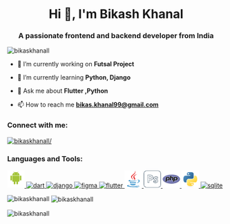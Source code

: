 <h1 align="center">Hi 👋, I'm Bikash Khanal</h1>
<h3 align="center">A passionate frontend and backend developer from India</h3>

<p align="left"> <img src="https://i.pinimg.com/originals/5c/51/97/5c5197e98dd706a76fd45bf25f303cc8.gif" alt="bikaskhanall" /> </p>

- 🔭 I’m currently working on **Futsal Project**

- 🌱 I’m currently learning **Python, Django**

- 💬 Ask me about **Flutter ,Python**

- 📫 How to reach me **bikas.khanal99@gmail.com**

<h3 align="left">Connect with me:</h3>
<p align="left">
<a href="https://linkedin.com/in/bikaskhanall/" target="blank"><img align="center" src="https://raw.githubusercontent.com/rahuldkjain/github-profile-readme-generator/master/src/images/icons/Social/linked-in-alt.svg" alt="bikaskhanall/" height="30" width="40" /></a>
</p>

<h3 align="left">Languages and Tools:</h3>
<p align="left"> <a href="https://developer.android.com" target="_blank" rel="noreferrer"> <img src="https://raw.githubusercontent.com/devicons/devicon/master/icons/android/android-original-wordmark.svg" alt="android" width="40" height="40"/> </a> <a href="https://dart.dev" target="_blank" rel="noreferrer"> <img src="https://www.vectorlogo.zone/logos/dartlang/dartlang-icon.svg" alt="dart" width="40" height="40"/> </a> <a href="https://www.djangoproject.com/" target="_blank" rel="noreferrer"> <img src="https://cdn.worldvectorlogo.com/logos/django.svg" alt="django" width="40" height="40"/> </a> <a href="https://www.figma.com/" target="_blank" rel="noreferrer"> <img src="https://www.vectorlogo.zone/logos/figma/figma-icon.svg" alt="figma" width="40" height="40"/> </a> <a href="https://flutter.dev" target="_blank" rel="noreferrer"> <img src="https://www.vectorlogo.zone/logos/flutterio/flutterio-icon.svg" alt="flutter" width="40" height="40"/> </a> <a href="https://www.java.com" target="_blank" rel="noreferrer"> <img src="https://raw.githubusercontent.com/devicons/devicon/master/icons/java/java-original.svg" alt="java" width="40" height="40"/> </a> <a href="https://www.photoshop.com/en" target="_blank" rel="noreferrer"> <img src="https://raw.githubusercontent.com/devicons/devicon/master/icons/photoshop/photoshop-line.svg" alt="photoshop" width="40" height="40"/> </a> <a href="https://www.php.net" target="_blank" rel="noreferrer"> <img src="https://raw.githubusercontent.com/devicons/devicon/master/icons/php/php-original.svg" alt="php" width="40" height="40"/> </a> <a href="https://www.python.org" target="_blank" rel="noreferrer"> <img src="https://raw.githubusercontent.com/devicons/devicon/master/icons/python/python-original.svg" alt="python" width="40" height="40"/> </a> <a href="https://www.sqlite.org/" target="_blank" rel="noreferrer"> <img src="https://www.vectorlogo.zone/logos/sqlite/sqlite-icon.svg" alt="sqlite" width="40" height="40"/> </a> </p>

<p><img align="left" src="https://github-readme-stats.vercel.app/api/top-langs?username=bikaskhanall&show_icons=true&locale=en&layout=compact" alt="bikaskhanall" /></p>

<p>&nbsp;<img align="center" src="https://github-readme-stats.vercel.app/api?username=bikaskhanall&show_icons=true&locale=en" alt="bikaskhanall" /></p>

<p><img align="center" src="https://github-readme-streak-stats.herokuapp.com/?user=bikaskhanall&" alt="bikaskhanall" /></p>
